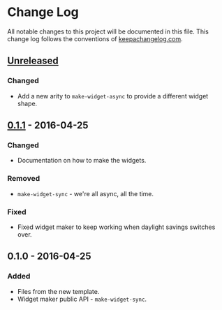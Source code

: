 # Change Log
All notable changes to this project will be documented in this file. This change log follows the conventions of [keepachangelog.com](http://keepachangelog.com/).

## [Unreleased]
### Changed
- Add a new arity to `make-widget-async` to provide a different widget shape.

## [0.1.1] - 2016-04-25
### Changed
- Documentation on how to make the widgets.

### Removed
- `make-widget-sync` - we're all async, all the time.

### Fixed
- Fixed widget maker to keep working when daylight savings switches over.

## 0.1.0 - 2016-04-25
### Added
- Files from the new template.
- Widget maker public API - `make-widget-sync`.

[Unreleased]: https://github.com/your-name/sort/compare/0.1.1...HEAD
[0.1.1]: https://github.com/your-name/sort/compare/0.1.0...0.1.1

